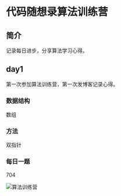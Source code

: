 # 代码随想录算法训练营

## 简介
记录每日进步，分享算法学习心得。

## day1
第一次参加算法训练营，第一次发博客记录心得。

### 数据结构
数组

### 方法
双指针

### 每日一题
704

![算法训练营](image_url)
